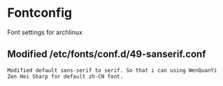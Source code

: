 Fontconfig
==========

Font settings for archlinux

## Modified /etc/fonts/conf.d/49-sanserif.conf

    Modified default sans-serif to serif. So that i can using WenQuanYi Zen Hei Sharp for default zh-CN font.
